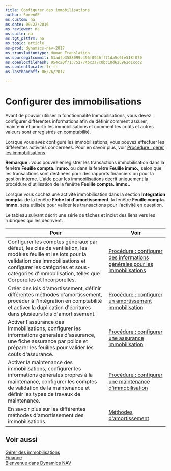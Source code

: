 ```yaml
---
title: Configurer des immobilisations
author: SorenGP
ms.custom: na
ms.date: 09/22/2016
ms.reviewer: na
ms.suite: na
ms.tgt_pltfrm: na
ms.topic: article
ms-prod: dynamics-nav-2017
ms.translationtype: Human Translation
ms.sourcegitcommit: 51adfb3588099c496f0946ff71da5c6fe518f070
ms.openlocfilehash: 954c20f713752774bc3a7c0bc10d625962d1ccc2
ms.contentlocale: fr-fr
ms.lasthandoff: 06/26/2017

---
```


# <a name="set-up-fixed-assets"></a>Configurer des immobilisations
Avant de pouvoir utiliser la fonctionnalité Immobilisations, vous devez configurer différentes informations afin de définir comment assurer, maintenir et amortir les immobilisations et comment les coûts et autres valeurs sont enregistrés en comptabilité.

Lorsque vous avez configuré les immobilisations, vous pouvez effectuer les différentes activités concernées. Pour en savoir plus, voir [Procédure : gérer les immobilisations](fa-manage.md).

**Remarque** : vous pouvez enregistrer les transactions immobilisation dans la fenêtre **Feuille compta. immo.** ou dans la fenêtre **Feuille immo.**, selon que les transactions sont destinées pour des rapports financiers ou pour la gestion interne. L'aide pour les immobilisations décrit uniquement la procédure d'utilisation de la fenêtre **Feuille compta. immo.**.

Lorsque vous cochez une activité immobilisation dans la section **Intégration compta.** de la fenêtre **Fiche loi d'amortissement**, la fenêtre **Feuille compta. immo.** sera utilisée pour valider les transactions pour l'activité en question.

Le tableau suivant décrit une série de tâches et inclut des liens vers les rubriques qui les décrivent.

| Pour | Voir |  
|----|-----|  
|Configurer les comptes généraux par défaut, les clés de ventilation, les modèles feuille et les lots pour la validation des immobilisations et configurer les catégories et sous-catégories d'immobilisation, telles que Corporelles et Incorporelles.|[Procédure : configurer des informations générales pour les immobilisations](fa-how-setup-general.md)|  
|Créer des lois d'amortissement, définir différentes méthodes d'amortissement, procéder à l'intégration en comptabilité et activer la duplication d'écritures dans plusieurs lois d'amortissement.|[Procédure : configurer un amortissement immobilisation](fa-how-setup-depreciation.md)|
|Activer l'assurance des immobilisations, configurer les informations générales d'assurance, une fiche assurance par police et préparer les feuilles pour valider les coûts d'assurance.|[Procédure : configurer une assurance immobilisation](fa-how-setup-insurance.md)|
|Activer la maintenance des immobilisations, configurer les informations générales propres à la maintenance, configurer les comptes de validation de la maintenance et définir les types de travaux de maintenance.|[Procédure : configurer une maintenance d'immobilisation](fa-how-setup-maintenance.md)|
|En savoir plus sur les différentes méthodes d'amortissement des immobilisations.|[Méthodes d'amortissement](fa-depreciation-methods.md)|

## <a name="see-also"></a>Voir aussi
[Gérer des immobilisations](fa-manage.md)  
[Finance](finance-setup.md)  
[Bienvenue dans Dynamics NAV](across-get-started.md)

